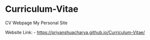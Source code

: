 # Curriculum-Vitae
CV Webpage
My Personal Site

Website Link: - https://priyanshuacharya.github.io/Curriculum-Vitae/
